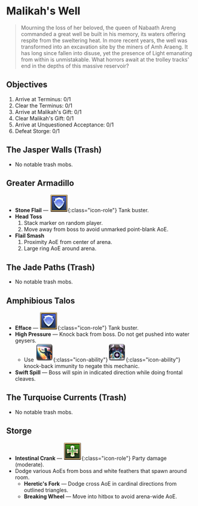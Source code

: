 # Malikah's Well

> Mourning the loss of her beloved, the queen of Nabaath Areng commanded a great well be built in his memory, its waters offering respite from the sweltering heat. In more recent years, the well was transformed into an excavation site by the miners of Amh Araeng. It has long since fallen into disuse, yet the presence of Light emanating from within is unmistakable. What horrors await at the trolley tracks' end in the depths of this massive reservoir?

## Objectives

1. Arrive at Terminus: 0/1
2. Clear the Terminus: 0/1
3. Arrive at Malikah's Gift: 0/1
4. Clear Malikah's Gift: 0/1
5. Arrive at Unquestioned Acceptance: 0/1
6. Defeat Storge: 0/1

## The Jasper Walls (Trash)

- No notable trash mobs.

## Greater Armadillo

- **Stone Flail** — ![](/assets/icons/role-sq_tank.png){:class="icon-role"} Tank buster.
- **Head Toss**
    1. Stack marker on random player.
    2. Move away from boss to avoid unmarked point-blank AoE.
- **Flail Smash**
    1. Proximity AoE from center of arena.
    2. Large ring AoE around arena.

## The Jade Paths (Trash)

- No notable trash mobs.

## Amphibious Talos

- **Efface** — ![](/assets/icons/role-sq_tank.png){:class="icon-role"} Tank buster.
- **High Pressure** — Knock back from boss. Do not get pushed into water geysers.
    - Use ![](/assets/icons/ability_arms-length.png){:class="icon-ability"}![](/assets/icons/ability_surecast.png){:class="icon-ability"} knock-back immunity to negate this mechanic.
- **Swift Spill** — Boss will spin in indicated direction while doing frontal cleaves.

## The Turquoise Currents (Trash)

- No notable trash mobs.

## Storge

- **Intestinal Crank** — ![](/assets/icons/role-sq_healer.png){:class="icon-role"} Party damage (moderate).
- Dodge various AoEs from boss and white feathers that spawn around room.
    - **Heretic's Fork** — Dodge cross AoE in cardinal directions from outlined triangles.
    - **Breaking Wheel** — Move into hitbox to avoid arena-wide AoE.
